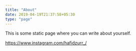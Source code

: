```yaml
---
title: "About"
date: 2019-04-19T21:37:58+05:30
type: "page"
---
```


This is some static page where you can write about yourself.

https://www.instagram.com/hafidzurr_/
